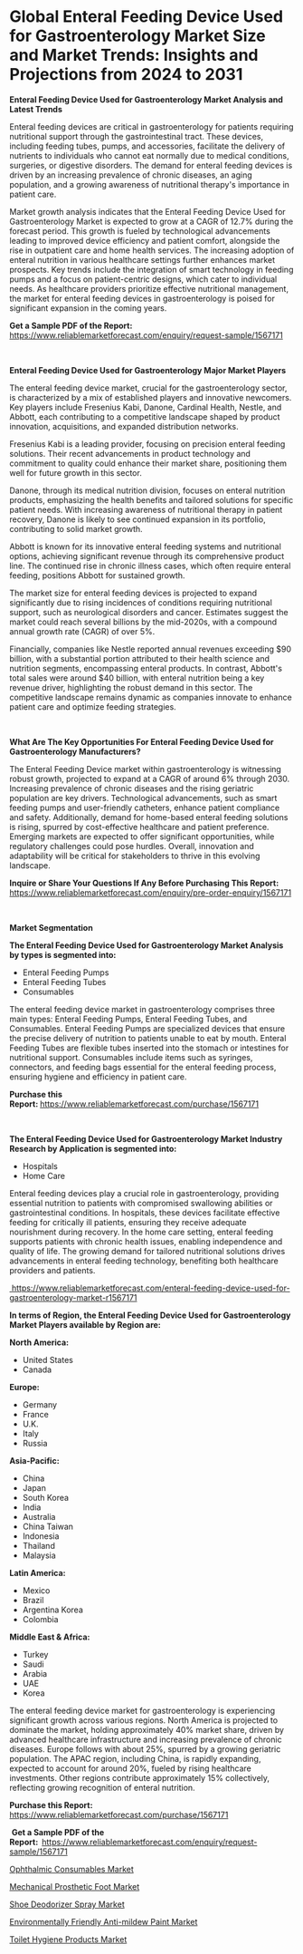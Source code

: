 <p><h1>Global Enteral Feeding Device Used for Gastroenterology Market Size and Market Trends: Insights and Projections from 2024 to 2031</h1></p><p><strong>Enteral Feeding Device Used for Gastroenterology Market Analysis and Latest Trends</strong></p>
<p><p>Enteral feeding devices are critical in gastroenterology for patients requiring nutritional support through the gastrointestinal tract. These devices, including feeding tubes, pumps, and accessories, facilitate the delivery of nutrients to individuals who cannot eat normally due to medical conditions, surgeries, or digestive disorders. The demand for enteral feeding devices is driven by an increasing prevalence of chronic diseases, an aging population, and a growing awareness of nutritional therapy's importance in patient care.</p><p>Market growth analysis indicates that the Enteral Feeding Device Used for Gastroenterology Market is expected to grow at a CAGR of 12.7% during the forecast period. This growth is fueled by technological advancements leading to improved device efficiency and patient comfort, alongside the rise in outpatient care and home health services. The increasing adoption of enteral nutrition in various healthcare settings further enhances market prospects. Key trends include the integration of smart technology in feeding pumps and a focus on patient-centric designs, which cater to individual needs. As healthcare providers prioritize effective nutritional management, the market for enteral feeding devices in gastroenterology is poised for significant expansion in the coming years.</p></p>
<p><strong>Get a Sample PDF of the Report:&nbsp;</strong> <a href="https://www.reliablemarketforecast.com/enquiry/request-sample/1567171?utm_campaign=1130&utm_medium=2&utm_source=Github&utm_content=ia&utm_term=07122024&utm_id=enteral-feeding-device-used-for-gastroenterology">https://www.reliablemarketforecast.com/enquiry/request-sample/1567171</a></p>
<p>&nbsp;</p>
<p><strong>Enteral Feeding Device Used for Gastroenterology Major Market Players</strong></p>
<p><p>The enteral feeding device market, crucial for the gastroenterology sector, is characterized by a mix of established players and innovative newcomers. Key players include Fresenius Kabi, Danone, Cardinal Health, Nestle, and Abbott, each contributing to a competitive landscape shaped by product innovation, acquisitions, and expanded distribution networks.</p><p>Fresenius Kabi is a leading provider, focusing on precision enteral feeding solutions. Their recent advancements in product technology and commitment to quality could enhance their market share, positioning them well for future growth in this sector.</p><p>Danone, through its medical nutrition division, focuses on enteral nutrition products, emphasizing the health benefits and tailored solutions for specific patient needs. With increasing awareness of nutritional therapy in patient recovery, Danone is likely to see continued expansion in its portfolio, contributing to solid market growth.</p><p>Abbott is known for its innovative enteral feeding systems and nutritional options, achieving significant revenue through its comprehensive product line. The continued rise in chronic illness cases, which often require enteral feeding, positions Abbott for sustained growth.</p><p>The market size for enteral feeding devices is projected to expand significantly due to rising incidences of conditions requiring nutritional support, such as neurological disorders and cancer. Estimates suggest the market could reach several billions by the mid-2020s, with a compound annual growth rate (CAGR) of over 5%.</p><p>Financially, companies like Nestle reported annual revenues exceeding $90 billion, with a substantial portion attributed to their health science and nutrition segments, encompassing enteral products. In contrast, Abbott's total sales were around $40 billion, with enteral nutrition being a key revenue driver, highlighting the robust demand in this sector. The competitive landscape remains dynamic as companies innovate to enhance patient care and optimize feeding strategies.</p></p>
<p>&nbsp;</p>
<p><strong>What Are The Key Opportunities For Enteral Feeding Device Used for Gastroenterology Manufacturers?</strong></p>
<p><p>The Enteral Feeding Device market within gastroenterology is witnessing robust growth, projected to expand at a CAGR of around 6% through 2030. Increasing prevalence of chronic diseases and the rising geriatric population are key drivers. Technological advancements, such as smart feeding pumps and user-friendly catheters, enhance patient compliance and safety. Additionally, demand for home-based enteral feeding solutions is rising, spurred by cost-effective healthcare and patient preference. Emerging markets are expected to offer significant opportunities, while regulatory challenges could pose hurdles. Overall, innovation and adaptability will be critical for stakeholders to thrive in this evolving landscape.</p></p>
<p><strong>Inquire or Share Your Questions If Any Before Purchasing This Report:</strong> <a href="https://www.reliablemarketforecast.com/enquiry/pre-order-enquiry/1567171?utm_campaign=1130&utm_medium=2&utm_source=Github&utm_content=ia&utm_term=07122024&utm_id=enteral-feeding-device-used-for-gastroenterology">https://www.reliablemarketforecast.com/enquiry/pre-order-enquiry/1567171</a></p>
<p>&nbsp;</p>
<p><strong>Market Segmentation</strong></p>
<p><strong>The Enteral Feeding Device Used for Gastroenterology Market Analysis by types is segmented into:</strong></p>
<p><ul><li>Enteral Feeding Pumps</li><li>Enteral Feeding Tubes</li><li>Consumables</li></ul></p>
<p><p>The enteral feeding device market in gastroenterology comprises three main types: Enteral Feeding Pumps, Enteral Feeding Tubes, and Consumables. Enteral Feeding Pumps are specialized devices that ensure the precise delivery of nutrition to patients unable to eat by mouth. Enteral Feeding Tubes are flexible tubes inserted into the stomach or intestines for nutritional support. Consumables include items such as syringes, connectors, and feeding bags essential for the enteral feeding process, ensuring hygiene and efficiency in patient care.</p></p>
<p><strong>Purchase this Report:&nbsp;</strong><a href="https://www.reliablemarketforecast.com/purchase/1567171?utm_campaign=1130&utm_medium=2&utm_source=Github&utm_content=ia&utm_term=07122024&utm_id=enteral-feeding-device-used-for-gastroenterology">https://www.reliablemarketforecast.com/purchase/1567171</a></p>
<p>&nbsp;</p>
<p><strong>The Enteral Feeding Device Used for Gastroenterology Market Industry Research by Application is segmented into:</strong></p>
<p><ul><li>Hospitals</li><li>Home Care</li></ul></p>
<p><p>Enteral feeding devices play a crucial role in gastroenterology, providing essential nutrition to patients with compromised swallowing abilities or gastrointestinal conditions. In hospitals, these devices facilitate effective feeding for critically ill patients, ensuring they receive adequate nourishment during recovery. In the home care setting, enteral feeding supports patients with chronic health issues, enabling independence and quality of life. The growing demand for tailored nutritional solutions drives advancements in enteral feeding technology, benefiting both healthcare providers and patients.</p></p>
<p><a href="https://www.reliablemarketforecast.com/enteral-feeding-device-used-for-gastroenterology-market-r1567171?utm_campaign=1130&utm_medium=2&utm_source=Github&utm_content=ia&utm_term=07122024&utm_id=enteral-feeding-device-used-for-gastroenterology">&nbsp;https://www.reliablemarketforecast.com/enteral-feeding-device-used-for-gastroenterology-market-r1567171</a></p>
<p><strong>In terms of Region, the Enteral Feeding Device Used for Gastroenterology Market Players available by Region are:</strong></p>
<p>
    <p> <strong> North America: </strong>
        <ul>
            <li>United States</li>
            <li>Canada</li>
        </ul>
        </p> 
    <p> <strong> Europe: </strong>
        <ul>
            <li>Germany</li>
            <li>France</li>
            <li>U.K.</li>
            <li>Italy</li>
            <li>Russia</li>
        </ul>
        </p> 
    <p> <strong> Asia-Pacific: </strong>
        <ul>
            <li>China</li>
            <li>Japan</li>
            <li>South Korea</li>
            <li>India</li>
            <li>Australia</li>
            <li>China Taiwan</li>
            <li>Indonesia</li>
            <li>Thailand</li>
            <li>Malaysia</li>
        </ul>
        </p> 
    <p> <strong> Latin America: </strong>
        <ul>
            <li>Mexico</li>
            <li>Brazil</li>
            <li>Argentina Korea</li>
            <li>Colombia</li>
        </ul>
        </p> 
    <p> <strong> Middle East & Africa: </strong>
        <ul>
            <li>Turkey</li>
            <li>Saudi</li>
            <li>Arabia</li>
            <li>UAE</li>
            <li>Korea</li>
        </ul>
    </p>
    </p>
<p><p>The enteral feeding device market for gastroenterology is experiencing significant growth across various regions. North America is projected to dominate the market, holding approximately 40% market share, driven by advanced healthcare infrastructure and increasing prevalence of chronic diseases. Europe follows with about 25%, spurred by a growing geriatric population. The APAC region, including China, is rapidly expanding, expected to account for around 20%, fueled by rising healthcare investments. Other regions contribute approximately 15% collectively, reflecting growing recognition of enteral nutrition.</p></p>
<p><strong>Purchase this Report: </strong><a href="https://www.reliablemarketforecast.com/purchase/1567171?utm_campaign=1130&utm_medium=2&utm_source=Github&utm_content=ia&utm_term=07122024&utm_id=enteral-feeding-device-used-for-gastroenterology">https://www.reliablemarketforecast.com/purchase/1567171</a></p>
<p>&nbsp;<strong>Get a Sample PDF of the Report:&nbsp;&nbsp;</strong><a href="https://www.reliablemarketforecast.com/enquiry/request-sample/1567171?utm_campaign=1130&utm_medium=2&utm_source=Github&utm_content=ia&utm_term=07122024&utm_id=enteral-feeding-device-used-for-gastroenterology">https://www.reliablemarketforecast.com/enquiry/request-sample/1567171</a></p>
<p><strong></strong></p>
<p><p><a href="https://www.linkedin.com/pulse/the-sympatico-insight-9odme?utm_campaign=1130&utm_medium=2&utm_source=Github&utm_content=ia&utm_term=07122024&utm_id=enteral-feeding-device-used-for-gastroenterology">Ophthalmic Consumables Market</a></p><p><a href="https://github.com/RickHolmes3/Market-Research-Report-List-7/blob/main/mechanical-prosthetic-foot-market.md?utm_campaign=1130&utm_medium=2&utm_source=Github&utm_content=ia&utm_term=07122024&utm_id=enteral-feeding-device-used-for-gastroenterology">Mechanical Prosthetic Foot Market</a></p><p><a href="https://www.linkedin.com/pulse/shoe-deodorizer-spray-market-demand-revenue-insights-6-cagr-cu34e?utm_campaign=1130&utm_medium=2&utm_source=Github&utm_content=ia&utm_term=07122024&utm_id=enteral-feeding-device-used-for-gastroenterology">Shoe Deodorizer Spray Market</a></p><p><a href="https://issuu.com/reportprime-2/docs/environmentally-friendly-anti-mildew-paint-market-?utm_campaign=1130&utm_medium=2&utm_source=Github&utm_content=ia&utm_term=07122024&utm_id=enteral-feeding-device-used-for-gastroenterology">Environmentally Friendly Anti-mildew Paint Market</a></p><p><a href="https://issuu.com/reportprime-2/docs/toilet-hygiene-products-market-size-2030.pptx?utm_campaign=1130&utm_medium=2&utm_source=Github&utm_content=ia&utm_term=07122024&utm_id=enteral-feeding-device-used-for-gastroenterology">Toilet Hygiene Products Market</a></p></p>